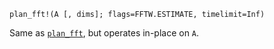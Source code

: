 ```
plan_fft!(A [, dims]; flags=FFTW.ESTIMATE, timelimit=Inf)
```

Same as [`plan_fft`](@ref), but operates in-place on `A`.
